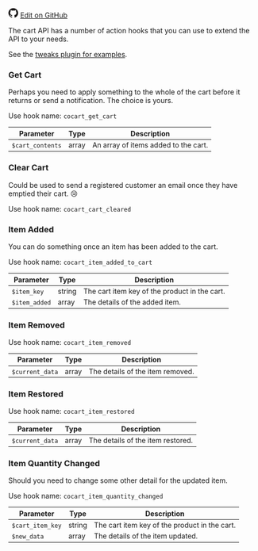 <img src="images/github.svg" width="20" height="20" alt="GitHub Mark Logo"> [Edit on GitHub](https://github.com/co-cart/co-cart-docs/blob/master/source/includes/cocart-v1/_hooks.md)

The cart API has a number of action hooks that you can use to extend the API to your needs.

See the [tweaks plugin for examples](https://github.com/co-cart/co-cart-tweaks).

### Get Cart ###

Perhaps you need to apply something to the whole of the cart before it returns or send a notification. The choice is yours.

Use hook name: `cocart_get_cart`

| Parameter | Type | Description |
| ------------ | -------------- | ------------ |
| `$cart_contents` | array | An array of items added to the cart. |

### Clear Cart ###

Could be used to send a registered customer an email once they have emptied their cart. 😢

Use hook name: `cocart_cart_cleared`

### Item Added ###

You can do something once an item has been added to the cart.

Use hook name: `cocart_item_added_to_cart`

| Parameter | Type | Description |
| ------------ | -------------- | ------------ |
| `$item_key` | string | The cart item key of the product in the cart. |
| `$item_added` | array | The details of the added item. |

### Item Removed ###

Use hook name: `cocart_item_removed`

| Parameter | Type | Description |
| ------------ | -------------- | ------------ |
| `$current_data` | array | The details of the item removed. |

### Item Restored ###

Use hook name: `cocart_item_restored`

| Parameter | Type | Description |
| ------------ | -------------- | ------------ |
| `$current_data` | array | The details of the item restored. |

### Item Quantity Changed ###

Should you need to change some other detail for the updated item.

Use hook name: `cocart_item_quantity_changed`

| Parameter | Type | Description |
| ------------ | -------------- | ------------ |
| `$cart_item_key` | string | The cart item key of the product in the cart. |
| `$new_data` | array | The details of the item updated. |
